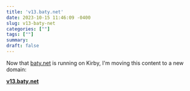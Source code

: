 ```yaml
---
title: 'v13.baty.net'
date: 2023-10-15 11:46:09 -0400
slug: v13-baty-net
categories: [""]
tags: [""]
summary: 
draft: false
---
```


Now that [baty.net](https://baty.net) is running on Kirby, I'm moving this content to a new domain:

**[v13.baty.net](https://v13.baty.net)**


